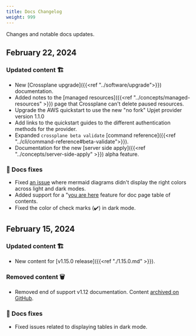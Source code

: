 ```yaml
---
title: Docs Changelog
weight: 999
---
```


Changes and notable docs updates.

<!---
new: 🎉
changed/fixed: 🏗️
removed: 🗑️
moved: 🗺️
-->

## February 22, 2024

### Updated content 🏗️

* New [Crossplane upgrade]({{<ref "../software/upgrade">}}) documentation.
* Added notes to the [managed resources]({{<ref "../concepts/managed-resources" >}}) 
  page that Crossplane can't delete paused resources.
* Upgrade the AWS quickstart to use the new "no fork" Upjet provider version 1.1.0
* Add links to the quickstart guides to the different authentication methods for
  the provider.
* Expanded `crossplane beta validate` [command reference]({{<ref "../cli/command-reference#beta-validate">}}). 
* Documentation for the new [server side apply]({{<ref "../concepts/server-side-apply" >}}) alpha feature. 


### 🔨 Docs fixes
<!-- vale Google.WordList = NO -->
<!-- allow "check" --> 
* Fixed [an issue](https://github.com/crossplane/docs/pull/718) where mermaid 
  diagrams didn't display the right colors across light and dark modes. 
* Added support for a "[you are here](https://github.com/crossplane/docs/pull/716") 
  feature for doc page table of contents.
* Fixed the color of check marks (✔️) in dark mode. 
<!-- vale Google.WordList = YES -->

## February 15, 2024

<!-- ### New features 🎉 -->

### Updated content 🏗️

* New content for [v1.15.0 release]({{<ref "./1.15.0.md" >}}).

### Removed content 🗑️ 
* Removed end of support v1.12 documentation. Content 
[archived on GitHub](https://github.com/crossplane/docs/releases/tag/v1.12-archive).

### 🔨 Docs fixes
* Fixed issues related to displaying tables in dark mode.